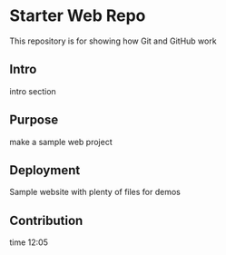 # Starter Web Repo

This repository is for showing how Git and GitHub work
## Intro 
intro section
## Purpose
 make a sample web project
## Deployment

Sample website with plenty of files for demos
## Contribution 

time 12:05